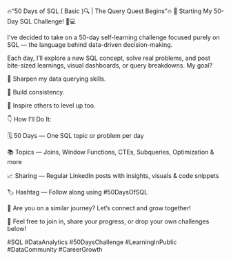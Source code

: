 🔥“50 Days of SQL ( Basic )🔍 | The Query Quest Begins”🔥
🚀 Starting My 50-Day SQL Challenge! 🧠💻

 I've decided to take on a 50-day self-learning challenge focused purely on SQL — the language behind data-driven decision-making.

Each day, I’ll explore a new SQL concept, solve real problems, and post bite-sized learnings, visual dashboards, or query breakdowns. My goal?

 🎯 Sharpen my data querying skills.

 🎯 Build consistency.

 🎯 Inspire others to level up too.



👇 How I’ll Do It:

🗓️ 50 Days — One SQL topic or problem per day

 📚 Topics — Joins, Window Functions, CTEs, Subqueries, Optimization & more

 📈 Sharing — Regular LinkedIn posts with insights, visuals & code snippets

 🏷️ Hashtag — Follow along using #50DaysOfSQL



💬 Are you on a similar journey? Let’s connect and grow together!

 🙌 Feel free to join in, share your progress, or drop your own challenges below!

#SQL #DataAnalytics #50DaysChallenge #LearningInPublic #DataCommunity #CareerGrowth
